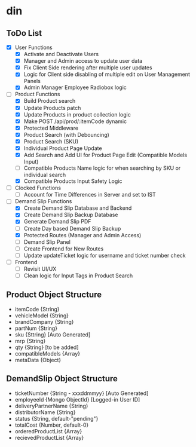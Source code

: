 # din

## ToDo List
- [x] User Functions
    - [x] Activate and Deactivate Users
    - [x] Manager and Admin access to update user data
    - [x] Fix Client Side rendering after multiple user updates
    - [x] Logic for Client side disabling of multiple edit on User
    Management Panels
    - [x] Admin Manager Employee Radiobox logic

- [ ] Product Functions
    - [x] Build Product search
    - [x] Update Products patch
    - [x] Update Products in product collection logic
    - [x] Make POST /api/prod/:itemCode dynamic
    - [x] Protected Middleware
    - [x] Product Search (with Debouncing)
    - [x] Product Search (SKU)
    - [x] Individual Product Page Update
    - [x] Add Search and Add UI for Product Page Edit (Compatible Models Input)
    - [ ] Compatible Products Name logic for when searching by SKU or individual search
    - [x] Compatible Products Input Safety Logic

- [ ] Clocked Functions
    - [ ] Account for Time Differences in Server and set to IST

- [ ] Demand Slip Functions
    - [x] Create Demand Slip Database and Backend
    - [x] Create Demand Slip Backup Database
    - [x] Generate Demand Slip PDF
    - [ ] Create Day based Demand Slip Backup
    - [x] Protected Routes (Manager and Admin Access)
    - [ ] Demand Slip Panel
    - [ ] Create Frontend for New Routes
    - [ ] Update updateTicket logic for username and ticket number check

- [ ] Frontend
    - [ ] Revisit UI/UX
    - [ ] Clean logic for Input Tags in Product Search

## Product Object Structure
- itemCode {String}
- vehicleModel {String}
- brandCompany {String}
- partNum {String}
- sku {Sttring} [Auto Generated]
- mrp {String}
- qty {String} [to be added]
- compatibleModels {Array}
- metaData {Object}

## DemandSlip Object Structure
- ticketNumber {String - xxxddmmyy} [Auto Generated]
- employeeId {Mongo ObjectId} [Logged-in User ID]
- deliveryPartnerName {String}
- distributorName {String}
- status {String, default-"pending"}
- totalCost {Number, default-0}
- orderedProductList {Array}
- recievedProductList {Array}